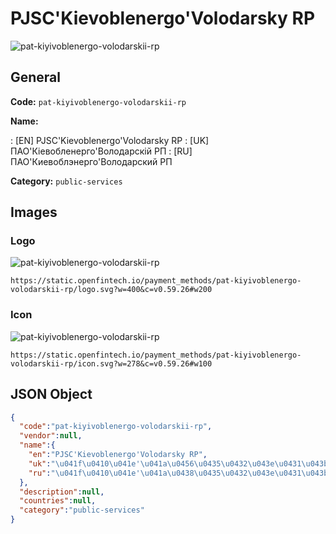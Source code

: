 
# PJSC'Kievoblenergo'Volodarsky RP 
![pat-kiyivoblenergo-volodarskii-rp](https://static.openfintech.io/payment_methods/pat-kiyivoblenergo-volodarskii-rp/logo.svg?w=400&c=v0.59.26#w200)  

## General 
**Code:** `pat-kiyivoblenergo-volodarskii-rp` 
 
**Name:** 
 
:	[EN] PJSC'Kievoblenergo'Volodarsky RP 
:	[UK] ПАО'Кіевобленерго'Володарскій РП 
:	[RU] ПАО'Киевоблэнерго'Володарский РП 
 
**Category:** `public-services` 
 

## Images 

### Logo 
![pat-kiyivoblenergo-volodarskii-rp](https://static.openfintech.io/payment_methods/pat-kiyivoblenergo-volodarskii-rp/logo.svg?w=400&c=v0.59.26#w200)  

```
https://static.openfintech.io/payment_methods/pat-kiyivoblenergo-volodarskii-rp/logo.svg?w=400&c=v0.59.26#w200
```  

### Icon 
![pat-kiyivoblenergo-volodarskii-rp](https://static.openfintech.io/payment_methods/pat-kiyivoblenergo-volodarskii-rp/icon.svg?w=278&c=v0.59.26#w100)  

```
https://static.openfintech.io/payment_methods/pat-kiyivoblenergo-volodarskii-rp/icon.svg?w=278&c=v0.59.26#w100
```  

## JSON Object 

```json
{
  "code":"pat-kiyivoblenergo-volodarskii-rp",
  "vendor":null,
  "name":{
    "en":"PJSC'Kievoblenergo'Volodarsky RP",
    "uk":"\u041f\u0410\u041e'\u041a\u0456\u0435\u0432\u043e\u0431\u043b\u0435\u043d\u0435\u0440\u0433\u043e'\u0412\u043e\u043b\u043e\u0434\u0430\u0440\u0441\u043a\u0456\u0439 \u0420\u041f",
    "ru":"\u041f\u0410\u041e'\u041a\u0438\u0435\u0432\u043e\u0431\u043b\u044d\u043d\u0435\u0440\u0433\u043e'\u0412\u043e\u043b\u043e\u0434\u0430\u0440\u0441\u043a\u0438\u0439 \u0420\u041f"
  },
  "description":null,
  "countries":null,
  "category":"public-services"
}
```  
